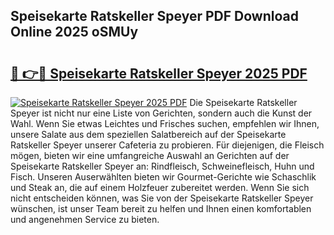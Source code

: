 ## Speisekarte Ratskeller Speyer PDF Download Online 2025 oSMUy

# <h2><a href="http://gc7rnq.nevu.top/?p=Speisekarte+Ratskeller+Speyer">🔗 👉🔴 Speisekarte Ratskeller Speyer 2025 PDF</a></h2>

[![Speisekarte Ratskeller Speyer 2025 PDF](https://i.imgur.com/dBaPXMq.png)](http://gc7rnq.nevu.top/?p=Speisekarte+Ratskeller+Speyer)
Die Speisekarte Ratskeller Speyer ist nicht nur eine Liste von Gerichten, sondern auch die Kunst der Wahl. Wenn Sie etwas Leichtes und Frisches suchen, empfehlen wir Ihnen, unsere Salate aus dem speziellen Salatbereich auf der Speisekarte Ratskeller Speyer unserer Cafeteria zu probieren. Für diejenigen, die Fleisch mögen, bieten wir eine umfangreiche Auswahl an Gerichten auf der Speisekarte Ratskeller Speyer an: Rindfleisch, Schweinefleisch, Huhn und Fisch. Unseren Auserwählten bieten wir Gourmet-Gerichte wie Schaschlik und Steak an, die auf einem Holzfeuer zubereitet werden. Wenn Sie sich nicht entscheiden können, was Sie von der Speisekarte Ratskeller Speyer wünschen, ist unser Team bereit zu helfen und Ihnen einen komfortablen und angenehmen Service zu bieten.
